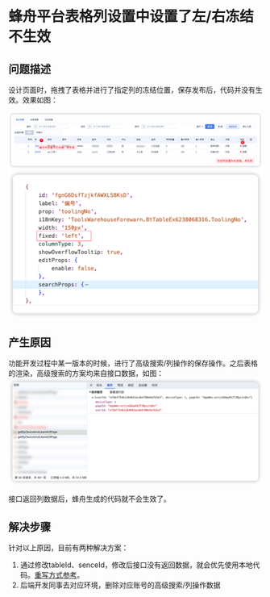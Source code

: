 # 蜂舟平台表格列设置中设置了左/右冻结不生效
## 问题描述
设计页面时，拖拽了表格并进行了指定列的冻结位置，保存发布后，代码并没有生效。效果如图：

![设置了左/右冻结不生效](../images/6-1.png)
![设置了左/右冻结不生效](../images/6-2.png)

## 产生原因
功能开发过程中某一版本的时候，进行了高级搜索/列操作的保存操作。之后表格的渲染，高级搜索的方案均来自接口数据，如图：
![设置了左/右冻结不生效](../images/6-3.png)

接口返回列数据后，蜂舟生成的代码就不会生效了。

## 解决步骤
针对以上原因，目前有两种解决方案：
1. 通过修改tableId、senceId，修改后接口没有返回数据，就会优先使用本地代码。[重写方式参考](../../../skills/beeboat/04重写组件事件.html)。
2. 后端开发同事去对应环境，删除对应账号的高级搜索/列操作数据
